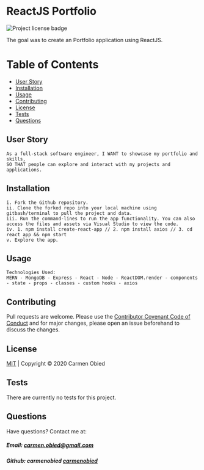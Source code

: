 # ReactJS Portfolio

![Project license badge](https://img.shields.io/badge/license-MIT-brightgreen)

The goal was to create an Portfolio application using ReactJS. 

# Table of Contents
  * [User Story](#User-Story)
  * [Installation](#Installation)
  * [Usage](#Usage)
  * [Contributing](#Contributing)
  * [License](#License)
  * [Tests](#Tests)
  * [Questions](#Questions)

## User Story
```
As a full-stack software engineer, I WANT to showcase my portfolio and skills,
SO THAT people can explore and interact with my projects and applications.
```

## Installation
```
i. Fork the Github repository.
ii. Clone the forked repo into your local machine using gitbash/terminal to pull the project and data.
iii. Run the command-lines to run the app functionality. You can also access the files and assets via Visual Studio to view the code. 
iv. 1. npm install create-react-app // 2. npm install axios // 3. cd react app && npm start
v. Explore the app.
```

## Usage
```
Technologies Used:
MERN - MongoDB - Express - React - Node - ReactDOM.render - components - state - props - classes - custom hooks - axios
```

## Contributing
Pull requests are welcome. Please use the [Contributor Covenant Code of Conduct](https://www.contributor-covenant.org/version/2/0/code_of_conduct/code_of_conduct.md) and for major changes, please open an issue beforehand to discuss the changes.

## License 
[MIT](https://github.com/carmenobied/Workout-Tracker/blob/master/LICENSE) | Copyright © 2020 Carmen Obied

## Tests 
There are currently no tests for this project.

## Questions  
Have questions? Contact me at:
##### Email: carmen.obied@gmail.com
##### Github:  **carmenobied** [carmenobied](https://github.com/carmenobied)